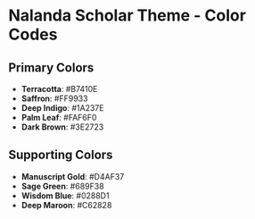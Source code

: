 # Nalanda Scholar Theme - Color Codes

## Primary Colors
- **Terracotta**: #B7410E
- **Saffron**: #FF9933
- **Deep Indigo**: #1A237E
- **Palm Leaf**: #FAF6F0
- **Dark Brown**: #3E2723

## Supporting Colors
- **Manuscript Gold**: #D4AF37
- **Sage Green**: #689F38
- **Wisdom Blue**: #0288D1
- **Deep Maroon**: #C62828
